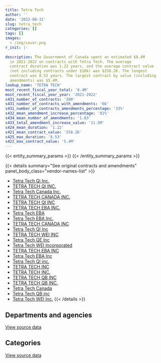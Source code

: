 ```yaml
---
title: Tetra Tech
author: ''
date: '2022-08-31'
slug: tetra_tech
categories: []
tags: []
images:
  - /img/cover.png
r_init: |-
  
description: The Government of Canada spent an estimated $8.4M
  in 2021-2022 on contracts with Tetra Tech. The average
  contract duration was 1.22 years, and the average contract value
  (not including contracts under $10k) was $258.2K. The longest
  contract was 8.53 years. The largest contract by value (including
  amendments) was $5.4M.
lookup_name: 'TETRA TECH'
most_recent_fiscal_year_total: '8.4M'
most_recent_fiscal_year_year: '2021-2022'
s431_number_of_contracts: '200'
s431_number_of_contracts_with_amendments: '66'
s431_number_of_contracts_amendments_percentage: '33%'
s432_mean_amendment_increase_percentage: '81%'
s434_mean_number_of_amendments: '1.83'
s433_total_amendment_increase_value: '11.5M'
s424_mean_duration: '1.22'
s421_mean_contract_value: '258.2K'
s425_max_duration: '8.53'
s422_max_contract_value: '5.4M'
---
```


<script src="/rmarkdown-libs/htmlwidgets/htmlwidgets.js"></script>
<link href="/rmarkdown-libs/datatables-css/datatables-crosstalk.css" rel="stylesheet" />
<script src="/rmarkdown-libs/datatables-binding/datatables.js"></script>
<script src="/rmarkdown-libs/jquery/jquery-3.6.0.min.js"></script>
<link href="/rmarkdown-libs/dt-core-bootstrap/css/dataTables.bootstrap.min.css" rel="stylesheet" />
<link href="/rmarkdown-libs/dt-core-bootstrap/css/dataTables.bootstrap.extra.css" rel="stylesheet" />
<script src="/rmarkdown-libs/dt-core-bootstrap/js/jquery.dataTables.min.js"></script>
<script src="/rmarkdown-libs/dt-core-bootstrap/js/dataTables.bootstrap.min.js"></script>
<link href="/rmarkdown-libs/crosstalk/css/crosstalk.min.css" rel="stylesheet" />
<script src="/rmarkdown-libs/crosstalk/js/crosstalk.min.js"></script>
<script src="/rmarkdown-libs/htmlwidgets/htmlwidgets.js"></script>
<link href="/rmarkdown-libs/datatables-css/datatables-crosstalk.css" rel="stylesheet" />
<script src="/rmarkdown-libs/datatables-binding/datatables.js"></script>
<script src="/rmarkdown-libs/jquery/jquery-3.6.0.min.js"></script>
<link href="/rmarkdown-libs/dt-core-bootstrap/css/dataTables.bootstrap.min.css" rel="stylesheet" />
<link href="/rmarkdown-libs/dt-core-bootstrap/css/dataTables.bootstrap.extra.css" rel="stylesheet" />
<script src="/rmarkdown-libs/dt-core-bootstrap/js/jquery.dataTables.min.js"></script>
<script src="/rmarkdown-libs/dt-core-bootstrap/js/dataTables.bootstrap.min.js"></script>
<link href="/rmarkdown-libs/crosstalk/css/crosstalk.min.css" rel="stylesheet" />
<script src="/rmarkdown-libs/crosstalk/js/crosstalk.min.js"></script>

{{< entity_summary_params >}}
{{< /entity_summary_params >}}

{{< details summary="See original contracts and amendments" panel_body_class="vendor-names-list" >}}
- [Tetra Tech Qi Inc.](https://search.open.canada.ca/en/ct/?sort=contract_value_f%20desc&page=1&search_text=%22Tetra%20Tech%20Qi%20Inc.%22)
- [TETRA TECH QI INC.](https://search.open.canada.ca/en/ct/?sort=contract_value_f%20desc&page=1&search_text=%22TETRA%20TECH%20QI%20INC.%22)
- [Tetra Tech Canada Inc.](https://search.open.canada.ca/en/ct/?sort=contract_value_f%20desc&page=1&search_text=%22Tetra%20Tech%20Canada%20Inc.%22)
- [TETRA TECH CANADA INC.](https://search.open.canada.ca/en/ct/?sort=contract_value_f%20desc&page=1&search_text=%22TETRA%20TECH%20CANADA%20INC.%22)
- [TETRA TECH QI INC](https://search.open.canada.ca/en/ct/?sort=contract_value_f%20desc&page=1&search_text=%22TETRA%20TECH%20QI%20INC%22)
- [TETRA TECH EBA INC.](https://search.open.canada.ca/en/ct/?sort=contract_value_f%20desc&page=1&search_text=%22TETRA%20TECH%20EBA%20INC.%22)
- [Tetra Tech EBA](https://search.open.canada.ca/en/ct/?sort=contract_value_f%20desc&page=1&search_text=%22Tetra%20Tech%20EBA%22)
- [Tetra Tech EBA Inc.](https://search.open.canada.ca/en/ct/?sort=contract_value_f%20desc&page=1&search_text=%22Tetra%20Tech%20EBA%20Inc.%22)
- [TETRA TECH CANADA INC](https://search.open.canada.ca/en/ct/?sort=contract_value_f%20desc&page=1&search_text=%22TETRA%20TECH%20CANADA%20INC%22)
- [Tetra Tech QI Inc](https://search.open.canada.ca/en/ct/?sort=contract_value_f%20desc&page=1&search_text=%22Tetra%20Tech%20QI%20Inc%22)
- [TETRA TECH WEI INC](https://search.open.canada.ca/en/ct/?sort=contract_value_f%20desc&page=1&search_text=%22TETRA%20TECH%20WEI%20INC%22)
- [Tetra Tech QE Inc](https://search.open.canada.ca/en/ct/?sort=contract_value_f%20desc&page=1&search_text=%22Tetra%20Tech%20QE%20Inc%22)
- [Tetra Tech WEI Incorporated](https://search.open.canada.ca/en/ct/?sort=contract_value_f%20desc&page=1&search_text=%22Tetra%20Tech%20WEI%20Incorporated%22)
- [TETRA TECH EBA INC](https://search.open.canada.ca/en/ct/?sort=contract_value_f%20desc&page=1&search_text=%22TETRA%20TECH%20EBA%20INC%22)
- [Tetra Tech EBA Inc](https://search.open.canada.ca/en/ct/?sort=contract_value_f%20desc&page=1&search_text=%22Tetra%20Tech%20EBA%20Inc%22)
- [Tetra Tech QI inc.](https://search.open.canada.ca/en/ct/?sort=contract_value_f%20desc&page=1&search_text=%22Tetra%20Tech%20QI%20inc.%22)
- [TETRA TECH INC](https://search.open.canada.ca/en/ct/?sort=contract_value_f%20desc&page=1&search_text=%22TETRA%20TECH%20INC%22)
- [TETRA TECH INC.](https://search.open.canada.ca/en/ct/?sort=contract_value_f%20desc&page=1&search_text=%22TETRA%20TECH%20INC.%22)
- [TETRA TECH QB INC](https://search.open.canada.ca/en/ct/?sort=contract_value_f%20desc&page=1&search_text=%22TETRA%20TECH%20QB%20INC%22)
- [TETRA TECH QB INC.](https://search.open.canada.ca/en/ct/?sort=contract_value_f%20desc&page=1&search_text=%22TETRA%20TECH%20QB%20INC.%22)
- [Tetra Tech Canada](https://search.open.canada.ca/en/ct/?sort=contract_value_f%20desc&page=1&search_text=%22Tetra%20Tech%20Canada%22)
- [Tetra Tech QB inc](https://search.open.canada.ca/en/ct/?sort=contract_value_f%20desc&page=1&search_text=%22Tetra%20Tech%20QB%20inc%22)
- [Tetra Tech WEI Inc.](https://search.open.canada.ca/en/ct/?sort=contract_value_f%20desc&page=1&search_text=%22Tetra%20Tech%20WEI%20Inc.%22)
{{< /details >}}

## Departments and agencies

<div id="htmlwidget-1" style="width:100%;height:auto;" class="datatables html-widget"></div>
<script type="application/json" data-for="htmlwidget-1">{"x":{"style":"bootstrap","filter":"none","vertical":false,"data":[["<a href=\"/departments/aafc-aac/\">Agriculture and Agri-Food Canada<\/a>","<a href=\"/departments/aandc-aadnc/\">Crown-Indigenous Relations and Northern Affairs Canada<\/a>","<a href=\"/departments/csc-scc/\">Correctional Service of Canada<\/a>","<a href=\"/departments/dfo-mpo/\">Fisheries and Oceans Canada<\/a>","<a href=\"/departments/dnd-mdn/\">National Defence<\/a>","<a href=\"/departments/ec/\">Environment and Climate Change Canada<\/a>","<a href=\"/departments/infc/\">Infrastructure Canada<\/a>","<a href=\"/departments/nrc-cnrc/\">National Research Council Canada<\/a>","<a href=\"/departments/nrcan-rncan/\">Natural Resources Canada<\/a>","<a href=\"/departments/pc/\">Parks Canada<\/a>","<a href=\"/departments/pwgsc-tpsgc/\">Public Services and Procurement Canada<\/a>","<a href=\"/departments/rcmp-grc/\">Royal Canadian Mounted Police<\/a>","<a href=\"/departments/tc/\">Transport Canada<\/a>"],[4095.99,118143.81,140516.19,556593.75,null,null,39713.74,null,0,190198.64,7530309.61,null,17640],[6826.64,159752.83,40752.9,1009675.36,null,13653.29,63196.64,null,0,82179.35,8058583.23,null,null],[null,205922.85,10132.55,376910.49,null,35759.07,88755.54,null,0,1943357.07,6567050.85,10500,null],[null,null,65487.35,103859.41,39090.26,39954.47,158860.92,44840.25,108964.06,2169456.35,5664347.84,null,null]],"container":"<table class=\"table table-striped table-hover row-border order-column display\">\n  <thead>\n    <tr>\n      <th>Department<\/th>\n      <th>2018-2019<\/th>\n      <th>2019-2020<\/th>\n      <th>2020-2021<\/th>\n      <th>2021-2022<\/th>\n    <\/tr>\n  <\/thead>\n<\/table>","options":{"order":[[4,"desc"]],"pageLength":10,"autoWidth":true,"columnDefs":[{"targets":1,"render":"function(data, type, row, meta) {\n    return type !== 'display' ? data : DTWidget.formatCurrency(data, \"$\", 2, 3, \",\", \".\", true, null);\n  }"},{"targets":2,"render":"function(data, type, row, meta) {\n    return type !== 'display' ? data : DTWidget.formatCurrency(data, \"$\", 2, 3, \",\", \".\", true, null);\n  }"},{"targets":3,"render":"function(data, type, row, meta) {\n    return type !== 'display' ? data : DTWidget.formatCurrency(data, \"$\", 2, 3, \",\", \".\", true, null);\n  }"},{"targets":4,"render":"function(data, type, row, meta) {\n    return type !== 'display' ? data : DTWidget.formatCurrency(data, \"$\", 2, 3, \",\", \".\", true, null);\n  }"},{"width":"16%","targets":[1,2,3,4]},{"className":"dt-right","targets":[1,2,3,4]}],"orderClasses":false}},"evals":["options.columnDefs.0.render","options.columnDefs.1.render","options.columnDefs.2.render","options.columnDefs.3.render"],"jsHooks":[]}</script>
<p class="text-right">
<a href="https://github.com/GoC-Spending/contracts-data/tree/main/data/out/vendors/tetra_tech/summary_by_fiscal_year_by_department.csv" class="source-data-link btn btn-link">View source data</a>
</p>

## Categories

<div id="htmlwidget-2" style="width:100%;height:auto;" class="datatables html-widget"></div>
<script type="application/json" data-for="htmlwidget-2">{"x":{"style":"bootstrap","filter":"none","vertical":false,"data":[["<a href=\"/categories/facilities_and_construction/\">Facilities and construction<\/a>","<a href=\"/categories/professional_services/\">Professional services<\/a>","<a href=\"/categories/transportation_and_logistics/\">Transportation and logistics<\/a>","<a href=\"/categories/travel/\">Travel<\/a>"],[8409215.68,179807.74,8188.3,null],[9254311.97,159752.83,20555.45,null],[8970974.94,267413.48,null,null],[8079884.61,192447.75,13564.49,108964.06]],"container":"<table class=\"table table-striped table-hover row-border order-column display\">\n  <thead>\n    <tr>\n      <th>Category<\/th>\n      <th>2018-2019<\/th>\n      <th>2019-2020<\/th>\n      <th>2020-2021<\/th>\n      <th>2021-2022<\/th>\n    <\/tr>\n  <\/thead>\n<\/table>","options":{"order":[[4,"desc"]],"dom":"t","pageLength":30,"autoWidth":true,"columnDefs":[{"targets":1,"render":"function(data, type, row, meta) {\n    return type !== 'display' ? data : DTWidget.formatCurrency(data, \"$\", 2, 3, \",\", \".\", true, null);\n  }"},{"targets":2,"render":"function(data, type, row, meta) {\n    return type !== 'display' ? data : DTWidget.formatCurrency(data, \"$\", 2, 3, \",\", \".\", true, null);\n  }"},{"targets":3,"render":"function(data, type, row, meta) {\n    return type !== 'display' ? data : DTWidget.formatCurrency(data, \"$\", 2, 3, \",\", \".\", true, null);\n  }"},{"targets":4,"render":"function(data, type, row, meta) {\n    return type !== 'display' ? data : DTWidget.formatCurrency(data, \"$\", 2, 3, \",\", \".\", true, null);\n  }"},{"width":"16%","targets":[1,2,3,4]},{"className":"dt-right","targets":[1,2,3,4]}],"orderClasses":false,"lengthMenu":[10,25,30,50,100]}},"evals":["options.columnDefs.0.render","options.columnDefs.1.render","options.columnDefs.2.render","options.columnDefs.3.render"],"jsHooks":[]}</script>
<p class="text-right">
<a href="https://github.com/GoC-Spending/contracts-data/tree/main/data/out/vendors/tetra_tech/summary_by_fiscal_year_by_category.csv" class="source-data-link btn btn-link">View source data</a>
</p>
